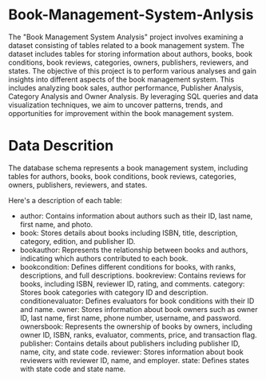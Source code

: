 # Book-Management-System-Anlysis
The "Book Management System Analysis" project involves examining a dataset consisting of tables related to a book management system. The dataset includes tables for storing information about authors, books, book conditions, book reviews, categories, owners, publishers, reviewers, and states.
The objective of this project is to perform various analyses and gain insights into different aspects of the book management system. This includes analyzing book sales, author performance, Publisher Analysis, Category Analysis and Owner Analysis. By leveraging SQL queries and data visualization techniques, we aim to uncover patterns, trends, and opportunities for improvement within the book management system.

# Data Descrition
The database schema represents a book management system, including tables for authors, books, book conditions, book reviews, categories, owners, publishers, reviewers, and states.

Here's a description of each table:

- author: Contains information about authors such as their ID, last name, first name, and photo.
- book: Stores details about books including ISBN, title, description, category, edition, and publisher ID.
- bookauthor: Represents the relationship between books and authors, indicating which authors contributed to each book.
- bookcondition: Defines different conditions for books, with ranks, descriptions, and full descriptions.
bookreview: Contains reviews for books, including ISBN, reviewer ID, rating, and comments.
category: Stores book categories with category ID and description.
conditionevaluator: Defines evaluators for book conditions with their ID and name.
owner: Stores information about book owners such as owner ID, last name, first name, phone number, username, and password.
ownersbook: Represents the ownership of books by owners, including owner ID, ISBN, ranks, evaluator, comments, price, and transaction flag.
publisher: Contains details about publishers including publisher ID, name, city, and state code.
reviewer: Stores information about book reviewers with reviewer ID, name, and employer.
state: Defines states with state code and state name.



